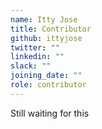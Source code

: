```yaml
---
name: Itty Jose
title: Contributor
github: ittyjose
twitter: ""
linkedin: ""
slack: ""
joining_date: ""
role: contributor
---
```


Still waiting for this
